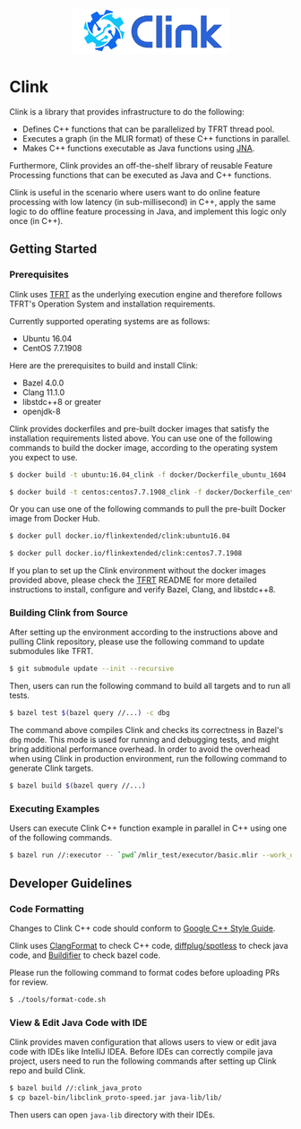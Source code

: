 <p align="center">
  <img src="./docs/clink_logo.png" height="80px"/>
</p>

# Clink

Clink is a library that provides infrastructure to do the following:
- Defines C++ functions that can be parallelized by TFRT thread pool.
- Executes a graph (in the MLIR format) of these C++ functions in parallel.
- Makes C++ functions executable as Java functions using
  [JNA](https://github.com/java-native-access/jna).

Furthermore, Clink provides an off-the-shelf library of reusable Feature
Processing functions that can be executed as Java and C++ functions.

Clink is useful in the scenario where users want to do online feature processing
with low latency (in sub-millisecond) in C++, apply the same logic to do offline
feature processing in Java, and implement this logic only once (in C++).

## Getting Started

### Prerequisites

Clink uses [TFRT](https://github.com/tensorflow/runtime) as the underlying
execution engine and therefore follows TFRT's Operation System and installation
requirements.

Currently supported operating systems are as follows:

- Ubuntu 16.04
- CentOS 7.7.1908

Here are the prerequisites to build and install Clink:
- Bazel 4.0.0
- Clang 11.1.0
- libstdc++8 or greater
- openjdk-8

Clink provides dockerfiles and pre-built docker images that satisfy the
installation requirements listed above. You can use one of the following
commands to build the docker image, according to the operating system you expect
to use.

```bash
$ docker build -t ubuntu:16.04_clink -f docker/Dockerfile_ubuntu_1604 .
```

```bash
$ docker build -t centos:centos7.7.1908_clink -f docker/Dockerfile_centos_77 .
```

Or you can use one of the following commands to pull the pre-built Docker image
from Docker Hub.

```bash
$ docker pull docker.io/flinkextended/clink:ubuntu16.04
```

```bash
$ docker pull docker.io/flinkextended/clink:centos7.7.1908
```

If you plan to set up the Clink environment without the docker images provided
above, please check the [TFRT](https://github.com/tensorflow/runtime) README for
more detailed instructions to install, configure and verify Bazel, Clang, and
libstdc++8.

### Building Clink from Source

After setting up the environment according to the instructions above and pulling
Clink repository, please use the following command to update submodules like
TFRT.

```bash
$ git submodule update --init --recursive
```

Then, users can run the following command to build all targets and to run all
tests.

```bash
$ bazel test $(bazel query //...) -c dbg
```

The command above compiles Clink and checks its correctness in Bazel's `dbg`
mode. This mode is used for running and debugging tests, and might bring
additional performance overhead. In order to avoid the overhead when using Clink
in production environment, run the following command to generate Clink targets.

```bash
$ bazel build $(bazel query //...)
```

### Executing Examples

Users can execute Clink C++ function example in parallel in C++ using one of the
following commands.

```bash
$ bazel run //:executor -- `pwd`/mlir_test/executor/basic.mlir --work_queue_type=mstd --host_allocator_type=malloc
```

<!-- TODO: Add detailed example illustrating the usage of Clink Runner API. -->

## Developer Guidelines

### Code Formatting

Changes to Clink C++ code should conform to [Google C++ Style
Guide](https://google.github.io/styleguide/cppguide.html).

Clink uses [ClangFormat](https://clang.llvm.org/docs/ClangFormat.html) to check
C++ code, [diffplug/spotless](https://github.com/diffplug/spotless) to check
java code, and [Buildifier](https://github.com/bazelbuild/buildtools) to check
bazel code.

Please run the following command to format codes before uploading PRs for
review.

```bash
$ ./tools/format-code.sh
```

### View & Edit Java Code with IDE

Clink provides maven configuration that allows users to view or edit java code
with IDEs like IntelliJ IDEA. Before IDEs can correctly compile java project,
users need to run the following commands after setting up Clink repo and build
Clink.

```bash
$ bazel build //:clink_java_proto
$ cp bazel-bin/libclink_proto-speed.jar java-lib/lib/
```

Then users can open `java-lib` directory with their IDEs.